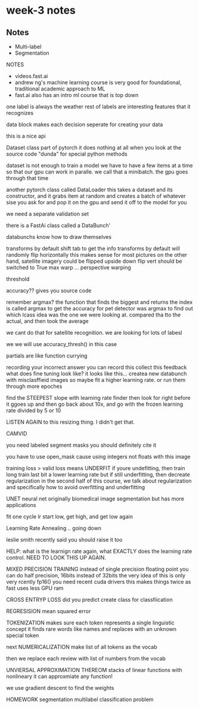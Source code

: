# week-3 notes

## Notes

* Multi-label
* Segmentation


NOTES
* videos.fast.ai
* andrew ng's machine learning course is very good for foundational, traditional academic approach to ML
* fast.ai also has an intro ml course that is top down

one label is always the weather
rest of labels are interesting features that it recognizes

data block makes each decision seperate for creating your data

this is a nice api

Dataset class
part of pytorch
it does nothing at all when you look at the source code
"dunda" for special python methods

dataset is not enough to train a model
we have to have a few items at a time so that our gpu can work in paralle. we call that a minibatch. the gpu goes through that time

another pytorch class called DataLoader
this takes a dataset and its constructor, and it grabs item at random and creates a batch of whatever sise you ask for and pop it on the gpu and send it off to the model for you


we need a separate validation set

there is a FastAi class called a DataBunch'


databunchs know how to draw themselves



transforms by default
shift tab to get the info
transforms by default will randomly flip horizontally
this makes sense for most pictures
on the other hand, satellite imagery could be flipped upside down
flip vert should be switched to True
max warp ... perspective warping



threshold

accuracy?? gives you source code


remember argmax?
the function that finds the biggest and returns the index is called argmax
to get the accuracy for pet detector was argmax to find out which lcass idea was the one we were looking at. compared tha tto the actual, and then took the average

we cant do that for satellite recognition. we are looking for lots of labesl

we we will use accuracy_thresh() in this case


partials are like function currying



recording your incorrect answer
you can record this
collect this feedback
what does fine tuning look like?
it looks like this...
createa new databunch with misclasffieid images
so maybe fit a higher learning rate. or run them through more epoches



find the STEEPEST slope with learning rate finder
then look for right before it ggoes up
and then go back about 10x, and go with the frozen learning rate divided by 5 or 10


LISTEN AGAIN to this resizing thing.
I didn't get that.



CAMVID

you need labeled segment masks
you should definitely cite it


you have to use open_mask cause using integers not floats with this image


training loss > valid loss means UNDERFIT
if youre undefitting, then train long
train last bit a lower learning rate
but if still underfitting, then decreate regularization
in the second half of this course, we talk about regularization
and specifically how to avoid overfitting and underfitting



UNET
neural net
originally biomedical image segmentation
but has more applications



fit one cycle
lr start low, get high, and get low again



Learning Rate Annealing .. going down

leslie smith recently said you should raise it too

HELP: what is the learnign rate again, what EXACTLY does the learning rate control. NEED TO LOOK THIS UP AGAIN.




MIXED PRECISION TRAINING
instead of single precision floating point
you can do half precision, 16bits instead of 32bits
the very idea of this is only very rcently
fp16() you need recent cuda drivers 
this makes things twice as fast
uses less GPU ram




CROSS ENTRYP LOSS
did you predict create class for classfiication


REGRESISION
mean squared error


TOKENIZATION
makes sure each token represents a single linguistic concept
it finds rare words like names and replaces with an unknown special token

next NUMERICALIZATION
make list of all tokens as the vocab

then we replace each review with list of numbers from the vocab


UNVIERSAL APPROXIMATION THEREOM
stacks of linear functions with nonlineary it can approxmiate any function!


we use gradient descent to find the weights


HOMEWORK
segmentation
multilabel classification problem




